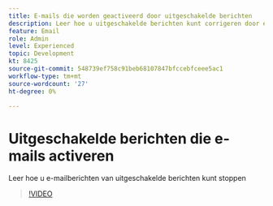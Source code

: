 ```yaml
---
title: E-mails die worden geactiveerd door uitgeschakelde berichten
description: Leer hoe u uitgeschakelde berichten kunt corrigeren door e-mails te activeren
feature: Email
role: Admin
level: Experienced
topic: Development
kt: 8425
source-git-commit: 548739ef758c91beb68107847bfccebfceee5ac1
workflow-type: tm+mt
source-wordcount: '27'
ht-degree: 0%

---
```



# Uitgeschakelde berichten die e-mails activeren

Leer hoe u e-mailberichten van uitgeschakelde berichten kunt stoppen
>[!VIDEO](https://video.tv.adobe.com/v/335981?quality=12)
